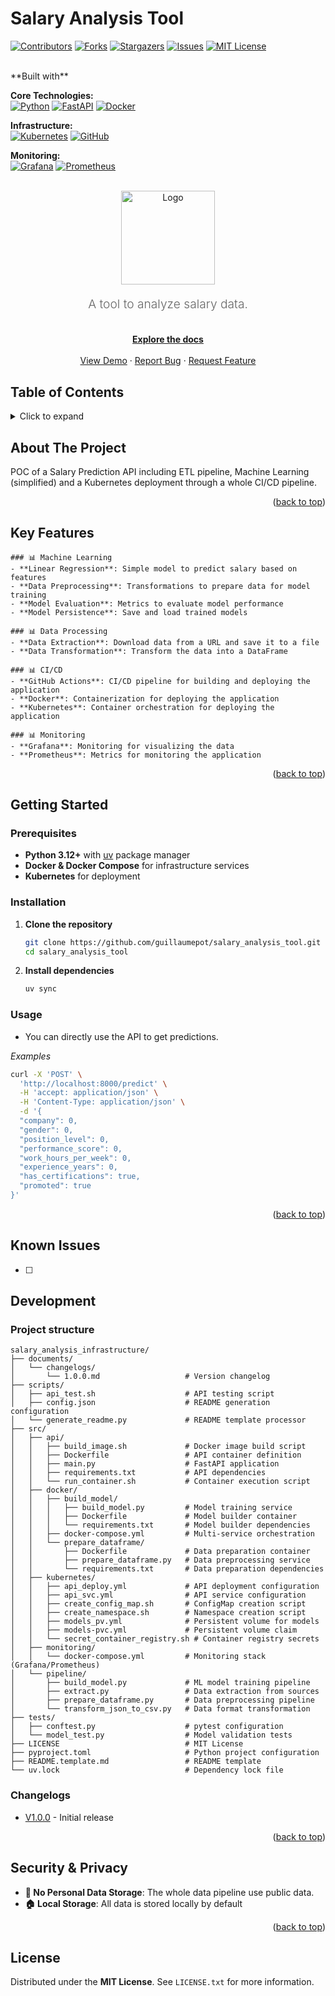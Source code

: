 <!-- BADGES -->
[contributors_badge]: https://img.shields.io/github/contributors/guillaumepot/salary_analysis_tool.svg?style=for-the-badge
[contributors_url]: https://github.com/guillaumepot/salary_analysis_tool/graphs/contributors
[forks_badge]: https://img.shields.io/github/forks/guillaumepot/salary_analysis_tool.svg?style=for-the-badge
[forks_url]: https://github.com/guillaumepot/salary_analysis_tool/network/members
[stars_badge]: https://img.shields.io/github/stars/guillaumepot/salary_analysis_tool.svg?style=for-the-badge
[stars_url]: https://github.com/guillaumepot/salary_analysis_tool/stargazers
[issues_badge]: https://img.shields.io/github/issues/guillaumepot/salary_analysis_tool?style=for-the-badge
[issues_url]: https://github.com/guillaumepot/salary_analysis_tool/issues
[license_badge]: https://img.shields.io/github/license/guillaumepot/salary_analysis_tool.svg?style=for-the-badge
[license_url]: https://github.com/guillaumepot/salary_analysis_tool/blob/master/LICENSE.txt
[linkedin_badge]: https://img.shields.io/badge/-LinkedIn-black.svg?style=for-the-badge&logo=linkedin&colorB=555
[linkedin_url]: https://linkedin.com/in/062guillaumepot

<!-- TECHNOLOGY BADGES -->
[python_badge]: https://img.shields.io/badge/Python-3776AB?style=for-the-badge&logo=python&logoColor=white
[python_url]: https://www.python.org/
[fastapi_badge]: https://img.shields.io/badge/FastAPI-0056B3?style=for-the-badge&logo=fastapi&logoColor=white
[fastapi_url]: https://fastapi.tiangolo.com/
[docker_badge]: https://img.shields.io/badge/Docker-2CA5E0?style=for-the-badge&logo=docker&logoColor=white
[docker_url]: https://www.docker.com/
[kubernetes_badge]: https://img.shields.io/badge/kubernetes-326CE5?style=for-the-badge&logo=kubernetes&logoColor=white
[kubernetes_url]: https://kubernetes.io/
[gitlab_badge]: https://img.shields.io/badge/gitlab-326CE5?style=for-the-badge&logo=gitlab&logoColor=white
[gitlab_url]: https://gitlab.com/
[github_badge]: https://img.shields.io/badge/github-181717?style=for-the-badge&logo=github&logoColor=white
[github_url]: https://github.com/
[grafana_badge]: https://img.shields.io/badge/grafana-F46800?style=for-the-badge&logo=grafana&logoColor=white
[grafana_url]: https://grafana.com/
[prometheus_badge]: https://img.shields.io/badge/prometheus-E6522C?style=for-the-badge&logo=prometheus&logoColor=white
[prometheus_url]: https://prometheus.io/

<!-- README -->
<a id="readme-top"></a>

# Salary Analysis Tool

[![Contributors][contributors_badge]][contributors_url]
[![Forks][forks_badge]][forks_url]
[![Stargazers][stars_badge]][stars_url]
[![Issues][issues_badge]][issues_url]
[![MIT License][license_badge]][license_url]

<br />
**Built with**

**Core Technologies:**  
[![Python][python_badge]][python_url] [![FastAPI][fastapi_badge]][fastapi_url] [![Docker][docker_badge]][docker_url]

**Infrastructure:**  
[![Kubernetes][kubernetes_badge]][kubernetes_url] [![GitHub][github_badge]][github_url]

**Monitoring:**  
[![Grafana][grafana_badge]][grafana_url] [![Prometheus][prometheus_badge]][prometheus_url]

<!-- PROJECT LOGO -->
<br />
<div align="center">
  <a href="https://github.com/guillaumepot/salary_analysis_tool">
    <img src="images/logo.jpeg" alt="Logo" width="150" height="150">
  </a>
</div>

<!-- PROJECT DESCRIPTION -->
<p align="center" style="font-size: 1.2rem; font-weight: 300; color: #666;">
  A tool to analyze salary data.
</p>

<!-- PROJECT INFO -->
<div>
  <p align="center">
    <br />
    <a href="https://github.com/guillaumepot/salary_analysis_tool/blob/main/docs/README.md"><strong>Explore the docs</strong></a>
    <br />
    <br />
    <a href="#">View Demo</a>
    ·
    <a href="https://github.com/guillaumepot/salary_analysis_tool/issues/new?labels=bug&template=bug-report---.md">Report Bug</a>
    ·
    <a href="https://github.com/guillaumepot/salary_analysis_tool/issues/new?labels=enhancement&template=feature-request---.md">Request Feature</a>
  </p>
</div>


## Table of Contents

<details>
  <summary>Click to expand</summary>
  <ol>
    <li><a href="#about-the-project">About The Project</a>
    </li>
    <li><a href="#key-features">Key Features</a></li>
    <li><a href="#getting-started">Getting Started</a>
      <ul>
        <li><a href="#prerequisites">Prerequisites</a></li>
        <li><a href="#configuration">Configuration</a></li>
        <li><a href="#installation">Installation</a></li>
        <li><a href="#usage">Usage</a></li>
      </ul>
    </li>
    <li><a href="#known-issues">Known Issues</a></li>
    <li><a href="#development">Development</a></li>
    <li><a href="#security--privacy">Security & Privacy</a></li>
  </ol>
</details>

## About The Project

POC of a Salary Prediction API including ETL pipeline, Machine Learning (simplified) and a Kubernetes deployment through a whole CI/CD pipeline.


<p align="right">(<a href="#readme-top">back to top</a>)</p>


## Key Features

    ### 📊 Machine Learning
    - **Linear Regression**: Simple model to predict salary based on features
    - **Data Preprocessing**: Transformations to prepare data for model training
    - **Model Evaluation**: Metrics to evaluate model performance
    - **Model Persistence**: Save and load trained models

    ### 📊 Data Processing
    - **Data Extraction**: Download data from a URL and save it to a file
    - **Data Transformation**: Transform the data into a DataFrame

    ### 📊 CI/CD
    - **GitHub Actions**: CI/CD pipeline for building and deploying the application
    - **Docker**: Containerization for deploying the application
    - **Kubernetes**: Container orchestration for deploying the application

    ### 📊 Monitoring
    - **Grafana**: Monitoring for visualizing the data
    - **Prometheus**: Metrics for monitoring the application

<p align="right">(<a href="#readme-top">back to top</a>)</p>


## Getting Started

### Prerequisites
- **Python 3.12+** with [uv](https://github.com/astral-sh/uv) package manager
- **Docker & Docker Compose** for infrastructure services
- **Kubernetes** for deployment


### Installation
1. **Clone the repository**
   ```bash
   git clone https://github.com/guillaumepot/salary_analysis_tool.git
   cd salary_analysis_tool
   ```
2. **Install dependencies**
   ```bash
   uv sync
   ```

### Usage
- You can directly use the API to get predictions.

*Examples*

```bash
curl -X 'POST' \
  'http://localhost:8000/predict' \
  -H 'accept: application/json' \
  -H 'Content-Type: application/json' \
  -d '{
  "company": 0,
  "gender": 0,
  "position_level": 0,
  "performance_score": 0,
  "work_hours_per_week": 0,
  "experience_years": 0,
  "has_certifications": true,
  "promoted": true
}'
```


<p align="right">(<a href="#readme-top">back to top</a>)</p>


## Known Issues

- [ ] 



## Development

### Project structure

```text
salary_analysis_infrastructure/
├── documents/
│   └── changelogs/
│       └── 1.0.0.md                   # Version changelog
├── scripts/
│   ├── api_test.sh                    # API testing script
│   ├── config.json                    # README generation configuration
│   └── generate_readme.py             # README template processor
├── src/
│   ├── api/
│   │   ├── build_image.sh             # Docker image build script
│   │   ├── Dockerfile                 # API container definition
│   │   ├── main.py                    # FastAPI application
│   │   ├── requirements.txt           # API dependencies
│   │   └── run_container.sh           # Container execution script
│   ├── docker/
│   │   ├── build_model/
│   │   │   ├── build_model.py         # Model training service
│   │   │   ├── Dockerfile             # Model builder container
│   │   │   └── requirements.txt       # Model builder dependencies
│   │   ├── docker-compose.yml         # Multi-service orchestration
│   │   └── prepare_dataframe/
│   │       ├── Dockerfile             # Data preparation container
│   │       ├── prepare_dataframe.py   # Data preprocessing service
│   │       └── requirements.txt       # Data preparation dependencies
│   ├── kubernetes/
│   │   ├── api_deploy.yml             # API deployment configuration
│   │   ├── api_svc.yml                # API service configuration
│   │   ├── create_config_map.sh       # ConfigMap creation script
│   │   ├── create_namespace.sh        # Namespace creation script
│   │   ├── models_pv.yml              # Persistent volume for models
│   │   ├── models-pvc.yml             # Persistent volume claim
│   │   └── secret_container_registry.sh # Container registry secrets
│   ├── monitoring/
│   │   └── docker-compose.yml         # Monitoring stack (Grafana/Prometheus)
│   └── pipeline/
│       ├── build_model.py             # ML model training pipeline
│       ├── extract.py                 # Data extraction from sources
│       ├── prepare_dataframe.py       # Data preprocessing pipeline
│       └── transform_json_to_csv.py   # Data format transformation
├── tests/
│   ├── conftest.py                    # pytest configuration
│   └── model_test.py                  # Model validation tests
├── LICENSE                            # MIT License
├── pyproject.toml                     # Python project configuration
├── README.template.md                 # README template
└── uv.lock                            # Dependency lock file
```



### Changelogs

- [V1.0.0](documents/changelogs/1.0.0.md) - Initial release


<p align="right">(<a href="#readme-top">back to top</a>)</p>


## Security & Privacy

- **🔐 No Personal Data Storage**: The whole data pipeline use public data.
- **🏠 Local Storage**: All data is stored locally by default


<p align="right">(<a href="#readme-top">back to top</a>)</p>


## License

Distributed under the **MIT License**. See `LICENSE.txt` for more information.